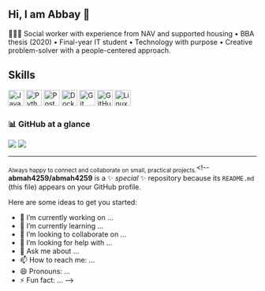 ## Hi, I am Abbay 👋

👩🏻‍💻 Social worker with experience from NAV and supported housing • BBA thesis (2020) • Final-year IT student • Technology with purpose • Creative problem-solver with a people-centered approach.
 
## Skills 
<p align="left">
<img src="https://cdn.jsdelivr.net/gh/devicons/devicon/icons/javascript/javascript-original.svg" height="32" alt="JavaScript" />
<img src="https://cdn.jsdelivr.net/gh/devicons/devicon/icons/python/python-original.svg" height="32" alt="Python" />
<img src="https://cdn.jsdelivr.net/gh/devicons/devicon/icons/postgresql/postgresql-original.svg" height="32" alt="PostgreSQL" />
<img src="https://cdn.jsdelivr.net/gh/devicons/devicon/icons/docker/docker-original.svg" height="32" alt="Docker" />
<img src="https://cdn.jsdelivr.net/gh/devicons/devicon/icons/git/git-original.svg" height="32" alt="Git" />
<img src="https://cdn.jsdelivr.net/gh/devicons/devicon/icons/github/github-original.svg" height="32" alt="GitHub" />
<img src="https://cdn.jsdelivr.net/gh/devicons/devicon/icons/linux/linux-original.svg" height="32" alt="Linux" />
</p>
 
 
### 📊 GitHub at a glance
<p>
<picture>
<source
      srcset="https://github-readme-stats.vercel.app/api?username=aria-saraj&show_icons=true&hide_title=t…
      media="(prefers-color-scheme: dark)"/>
<img src="https://github-readme-stats.vercel.app/api?username=aria-saraj&show_icons=true&hide_title=t… height="140"/>
</picture>
<picture>
<source
      srcset="https://github-readme-stats.vercel.app/api/top-langs/?username=aria-saraj&layout=compact&hi…
      media="(prefers-color-scheme: dark)"/>
<img src="https://github-readme-stats.vercel.app/api/top-langs/?username=aria-saraj&layout=compact&hi… height="140"/>
</picture>
</p>
 
---
 
<sub>Always happy to connect and collaborate on small, practical projects.</sub><!--
**abmah4259/abmah4259** is a ✨ _special_ ✨ repository because its `README.md` (this file) appears on your GitHub profile.

Here are some ideas to get you started:

- 🔭 I’m currently working on ...
- 🌱 I’m currently learning ...
- 👯 I’m looking to collaborate on ...
- 🤔 I’m looking for help with ...
- 💬 Ask me about ...
- 📫 How to reach me: ...
- 😄 Pronouns: ...
- ⚡ Fun fact: ...
-->
